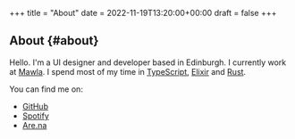 +++
title = "About"
date = 2022-11-19T13:20:00+00:00
draft = false
+++

## About {#about}

Hello. I'm a UI designer and developer based in Edinburgh. I currently
work at [Mawla](https://mawla.agency/). I spend most of my time in [TypeScript](https://www.typescriptlang.org/), [Elixir](https://elixir-lang.org/) and [Rust](https://www.rust-lang.org/).

You can find me on:

-   [GitHub](https://github.com/ben-maclaurin)
-   [Spotify](https://open.spotify.com/user/7b6zfcpl3rva2qryhwjyycrsv?si=ad1a6fa2e97a4a9c)
-   [Are.na](https://www.are.na/parsing-thoughts)
